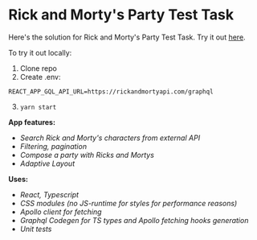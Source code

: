 # Rick and Morty's Party Test Task

Here's the solution for Rick and Morty's Party Test Task. Try it out [here](https://rickandmorty-test.vercel.app/).

To try it out locally:

1. Clone repo
2. Create .env:
```
REACT_APP_GQL_API_URL=https://rickandmortyapi.com/graphql
```
3. `yarn start`

**App features:**

- *Search Rick and Morty's characters from external API*
- *Filtering, pagination*
- *Compose a party with Ricks and Mortys*
- *Adaptive Layout*

**Uses:**
- *React, Typescript*
- *CSS modules (no JS-runtime for styles for performance reasons)*
- *Apollo client for fetching*
- *Graphql Codegen for TS types and Apollo fetching hooks generation*
- *Unit tests*